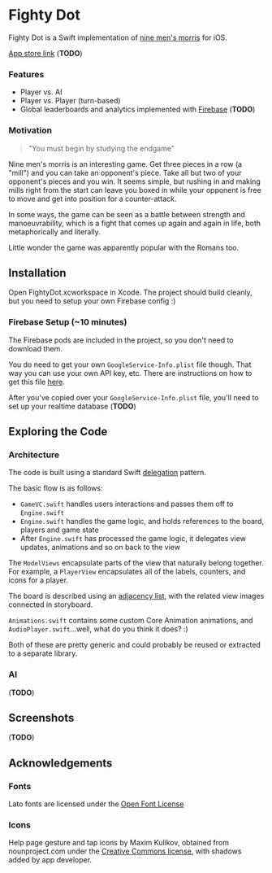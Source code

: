 # Fighty Dot
Fighty Dot is a Swift implementation of [nine men's morris](https://en.wikipedia.org/wiki/Nine_Men%27s_Morris) for iOS.

[App store link](#) (**TODO**)

### Features
- Player vs. AI
- Player vs. Player (turn-based)
- Global leaderboards and analytics implemented with [Firebase](https://firebase.google.com/) (**TODO**)

### Motivation
> "You must begin by studying the endgame"

Nine men's morris is an interesting game. Get three pieces in a row (a "mill") and you can take an opponent's piece. Take all but two of your opponent's pieces and you win. It seems simple, but rushing in and making mills right from the start can leave you boxed in while your opponent is free to move and get into position for a counter-attack.

In some ways, the game can be seen as a battle between strength and manoeuvrability, which is a fight that comes up again and again in life, both metaphorically and literally.

Little wonder the game was apparently popular with the Romans too.

## Installation
Open FightyDot.xcworkspace in Xcode. The project should build cleanly, but you need to setup your own Firebase config :) 

### Firebase Setup (~10 minutes)
The Firebase pods are included in the project, so you don't need to download them.

You do need to get your own `GoogleService-Info.plist` file though. That way you can use your own API key, etc.
There are instructions on how to get this file [here](https://firebase.google.com/docs/ios/setup).

After you've copied over your `GoogleService-Info.plist` file, you'll need to set up your realtime database (**TODO**)

## Exploring the Code

### Architecture
The code is built using a standard Swift [delegation](https://developer.apple.com/library/content/documentation/Swift/Conceptual/Swift_Programming_Language/Protocols.html#//apple_ref/doc/uid/TP40014097-CH25-ID276) pattern.

The basic flow is as follows:

- `GameVC.swift` handles users interactions and passes them off to `Engine.swift` 
- `Engine.swift` handles the game logic, and holds references to the board, players and game state
- After `Engine.swift` has processed the game logic, it delegates view updates, animations and so on back to the view

The `ModelViews` encapsulate parts of the view that naturally belong together. For example, a `PlayerView` encapsulates all of the labels, counters, and icons for a player.

The board is described using an [adjacency list](https://en.wikipedia.org/wiki/Adjacency_list), with the related view images connected in storyboard.

`Animations.swift` contains some custom Core Animation animations, and `AudioPlayer.swift`...well, what do you think it does? :)

Both of these are pretty generic and could probably be reused or extracted to a separate library.

### AI 
(**TODO**)

## Screenshots
(**TODO**)

## Acknowledgements
### Fonts
Lato fonts are licensed under the [Open Font License](http://scripts.sil.org/cms/scripts/page.php?site_id=nrsi&id=OFL)

### Icons
Help page gesture and tap icons by Maxim Kulikov, obtained from nounproject.com under the [Creative Commons license](https://creativecommons.org/licenses/by/3.0/us/), with shadows added by app developer. 
